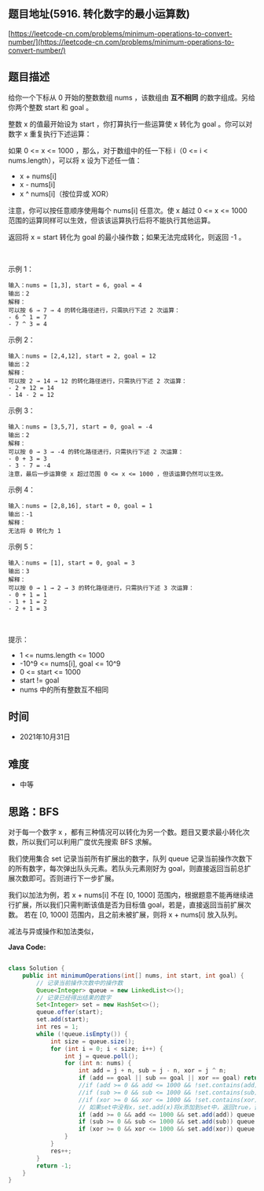 
## 题目地址(5916. 转化数字的最小运算数)

[https://leetcode-cn.com/problems/minimum-operations-to-convert-number/](https://leetcode-cn.com/problems/minimum-operations-to-convert-number/)

## 题目描述


给你一个下标从 0 开始的整数数组 nums ，该数组由 **互不相同** 的数字组成。另给你两个整数 start 和 goal 。

整数 x 的值最开始设为 start ，你打算执行一些运算使 x 转化为 goal 。你可以对数字 x 重复执行下述运算：

如果 0 <= x <= 1000 ，那么，对于数组中的任一下标 i（0 <= i < nums.length），可以将 x 设为下述任一值：

- x + nums[i]
- x - nums[i]
- x ^ nums[i]（按位异或 XOR）

注意，你可以按任意顺序使用每个 nums[i] 任意次。使 x 越过 0 <= x <= 1000 范围的运算同样可以生效，但该该运算执行后将不能执行其他运算。

返回将 x = start 转化为 goal 的最小操作数；如果无法完成转化，则返回 -1 。

 

示例 1：
```
输入：nums = [1,3], start = 6, goal = 4
输出：2
解释：
可以按 6 → 7 → 4 的转化路径进行，只需执行下述 2 次运算：
- 6 ^ 1 = 7
- 7 ^ 3 = 4
```

示例 2：
```
输入：nums = [2,4,12], start = 2, goal = 12
输出：2
解释：
可以按 2 → 14 → 12 的转化路径进行，只需执行下述 2 次运算：
- 2 + 12 = 14
- 14 - 2 = 12
```

示例 3：
```
输入：nums = [3,5,7], start = 0, goal = -4
输出：2
解释：
可以按 0 → 3 → -4 的转化路径进行，只需执行下述 2 次运算：
- 0 + 3 = 3
- 3 - 7 = -4
注意，最后一步运算使 x 超过范围 0 <= x <= 1000 ，但该运算仍然可以生效。
```

示例 4：
```
输入：nums = [2,8,16], start = 0, goal = 1
输出：-1
解释：
无法将 0 转化为 1
```
示例 5：
```
输入：nums = [1], start = 0, goal = 3
输出：3
解释：
可以按 0 → 1 → 2 → 3 的转化路径进行，只需执行下述 3 次运算：
- 0 + 1 = 1 
- 1 + 1 = 2
- 2 + 1 = 3
```

 

提示：

- 1 <= nums.length <= 1000
- -10^9 <= nums[i], goal <= 10^9
- 0 <= start <= 1000
- start != goal
- nums 中的所有整数互不相同


## 时间

- 2021年10月31日

## 难度

- 中等

## 思路：BFS

对于每一个数字 x ，都有三种情况可以转化为另一个数。题目又要求最小转化次数，所以我们可以利用广度优先搜索 BFS 求解。

我们使用集合 set 记录当前所有扩展出的数字，队列 queue 记录当前操作次数下的所有数字，每次弹出队头元素。若队头元素刚好为 goal，则直接返回当前总扩展次数即可。否则进行下一步扩展。

我们以加法为例，若 x + nums[i] 不在 [0, 1000] 范围内，根据题意不能再继续进行扩展，所以我们只需判断该值是否为目标值 goal，若是，直接返回当前扩展次数。 若在 [0, 1000] 范围内，且之前未被扩展，则将 x + nums[i] 放入队列。

减法与异或操作和加法类似，

**Java Code:**

```java

class Solution {
    public int minimumOperations(int[] nums, int start, int goal) {
        // 记录当前操作次数中的操作数
        Queue<Integer> queue = new LinkedList<>();
        // 记录已经得出结果的数字
        Set<Integer> set = new HashSet<>();
        queue.offer(start);
        set.add(start);
        int res = 1;
        while (!queue.isEmpty()) {
            int size = queue.size();
            for (int i = 0; i < size; i++) {
                int j = queue.poll();
                for (int n: nums) {
                    int add = j + n, sub = j - n, xor = j ^ n;
                    if (add == goal || sub == goal || xor == goal) return res;
                    //if (add >= 0 && add <= 1000 && !set.contains(add)) {set.add(add); queue.offer(add);}
                    //if (sub >= 0 && sub <= 1000 && !set.contains(sub)) {set.add(sub); queue.offer(sub);}
                    //if (xor >= 0 && xor <= 1000 && !set.contains(xor)) {set.add(xor); queue.offer(xor);}
                    // 如果set中没有x，set.add(x)将x添加到set中，返回true，否则返回false
                    if (add >= 0 && add <= 1000 && set.add(add)) queue.offer(add);
                    if (sub >= 0 && sub <= 1000 && set.add(sub)) queue.offer(sub);
                    if (xor >= 0 && xor <= 1000 && set.add(xor)) queue.offer(xor);
                }
            }
            res++;
        }
        return -1;
    }
}

```


